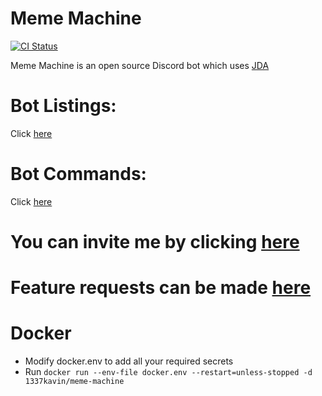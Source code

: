 # Meme Machine

[![CI Status](https://circleci.com/gh/MemeMachineBot/MemeMachine.svg?style=svg)](https://circleci.com/gh/MemeMachineBot/MemeMachine)

Meme Machine is an open source Discord bot which uses [JDA](https://github.com/DV8FromTheWorld/JDA)

Bot Listings:
=============
Click [here](https://github.com/MemeMachineBot/MemeMachine/blob/master/LISTINGS.md)

Bot Commands:
=============
Click [here](https://github.com/MemeMachineBot/MemeMachine/blob/master/COMMANDS.md)

# You can invite me by clicking [here](https://discordapp.com/oauth2/authorize?client_id=445800505315426315&permissions=8&scope=bot)

# Feature requests can be made [here](https://github.com/MemeMachineBot/MemeMachine/issues)

# Docker
- Modify docker.env to add all your required secrets
- Run `docker run --env-file docker.env --restart=unless-stopped -d 1337kavin/meme-machine`
